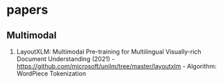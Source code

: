 # papers

## Multimodal 
1. LayoutXLM: Multimodal Pre-training for Multilingual Visually-rich Document Understanding (2021) 
              - https://github.com/microsoft/unilm/tree/master/layoutxlm
              - Algorithm: WordPiece Tokenization 
